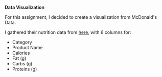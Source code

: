 **Data Visualization**

For this assignment, I decided to create a visualization from McDonald's Data. 

I gathered their nutrition data from [here](https://www.kaggle.com/jadeblue/openfoodfactsclean), with 6 columns for:
- Category 
- Product Name
- Calories
- Fat (g)
- Carbs (g)
- Proteins (g)
